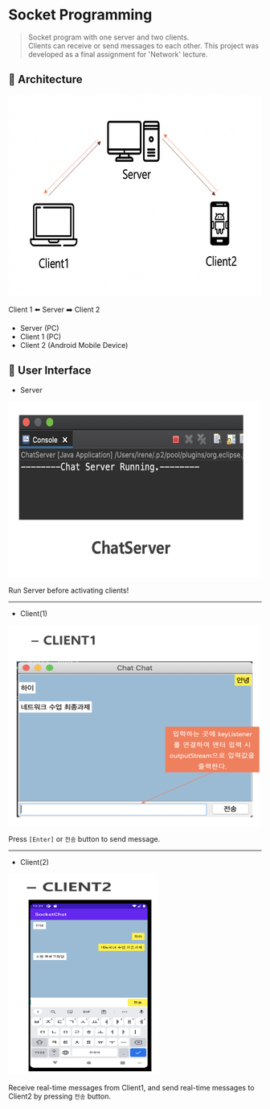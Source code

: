 # Socket Programming 
> Socket program with one server and two clients.   
> Clients can receive or send messages to each other.
> This project was developed as a final assignment for 'Network' lecture.  
  
  
  ## :round_pushpin: Architecture    
  <img src="./img/architecture.png" width="600" height="400">
  
  Client 1 :arrow_left: Server :arrow_right: Client 2    
  - Server (PC)
  - Client 1 (PC)
  - Client 2 (Android Mobile Device)  
  
  
  
  ## :round_pushpin: User Interface  
  
  - Server  
  
  <img src="./img/server.png" width="500" height="350">  
  
  Run Server before activating clients!  
  
  ---  
  
  - Client(1)    
   
  <img src="./img/client1.png" width="500" height="400">
  
  Press ```[Enter]``` or ```전송``` button to send message. 
  
  ---  
  
  - Client(2)  
  
  <img src="./img/client2.png" width="300" height="400">


  Receive real-time messages from Client1, and send real-time messages to Client2 by pressing ```전송``` button.  
  
  
  
  
  
